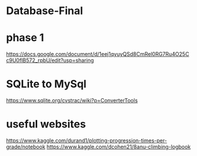 # Database-Final

# phase 1 
https://docs.google.com/document/d/1eej1qyuyQSd8CmRel0RG7Ru4O25Cc9U0fIB572_rpbU/edit?usp=sharing

# SQLite to MySql
https://www.sqlite.org/cvstrac/wiki?p=ConverterTools


# useful websites
https://www.kaggle.com/durand1/plotting-progression-times-per-grade/notebook
https://www.kaggle.com/dcohen21/8anu-climbing-logbook
